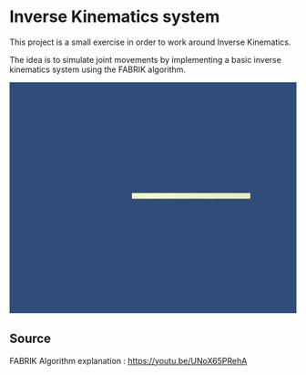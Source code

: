 # Inverse Kinematics system

This project is a small exercise in order to work around Inverse Kinematics.

The idea is to simulate joint movements by implementing a basic inverse kinematics system using the FABRIK algorithm.

![anim](https://github.com/vclimpont/animation-simulation/blob/main/Images/anim.gif)

## Source 

FABRIK Algorithm explanation : https://youtu.be/UNoX65PRehA
